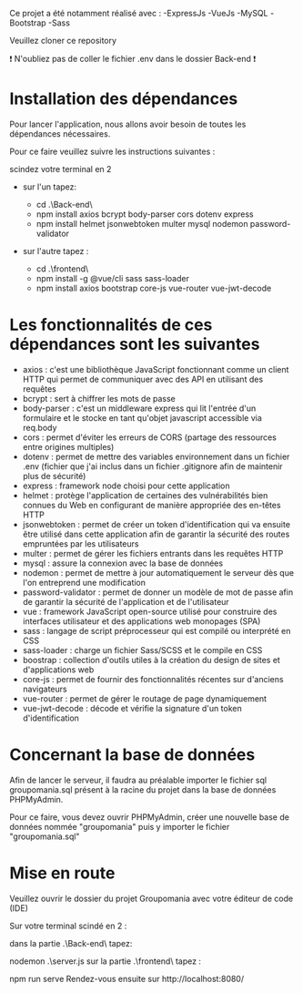 Ce projet a été notamment réalisé avec : -ExpressJs -VueJs -MySQL -Bootstrap -Sass

Veuillez cloner ce repository

❗ N'oubliez pas de coller le fichier .env dans le dossier Back-end ❗

Installation des dépendances
==

Pour lancer l'application, nous allons avoir besoin de toutes les dépendances nécessaires.

Pour ce faire veuillez suivre les instructions suivantes :

scindez votre terminal en 2

- sur l'un tapez:
  - cd .\Back-end\
  - npm install axios bcrypt body-parser cors dotenv express
  - npm install helmet jsonwebtoken multer mysql nodemon password-validator

- sur l'autre tapez :

  - cd .\frontend\
  - npm install -g @vue/cli sass sass-loader
  - npm install axios bootstrap core-js vue-router vue-jwt-decode

Les fonctionnalités de ces dépendances sont les suivantes
==
- axios : c'est une bibliothèque JavaScript fonctionnant comme un client HTTP qui permet de communiquer avec des API en utilisant des requêtes
- bcrypt : sert à chiffrer les mots de passe
- body-parser : c'est un middleware express qui lit l'entrée d'un formulaire et le stocke en tant qu'objet javascript accessible via req.body
- cors : permet d'éviter les erreurs de CORS (partage des ressources entre origines multiples)
- dotenv : permet de mettre des variables environnement dans un fichier .env (fichier que j'ai inclus dans un fichier .gitignore afin de maintenir plus de sécurité)
- express : framework node choisi pour cette application
- helmet : protège l'application de certaines des vulnérabilités bien connues du Web en configurant de manière appropriée des en-têtes HTTP
- jsonwebtoken : permet de créer un token d'identification qui va ensuite être utilisé dans cette application afin de garantir la sécurité des routes empruntées par les utilisateurs
- multer : permet de gérer les fichiers entrants dans les requêtes HTTP
- mysql : assure la connexion avec la base de données
- nodemon : permet de mettre à jour automatiquement le serveur dès que l'on entreprend une modification
- password-validator : permet de donner un modèle de mot de passe afin de garantir la sécurité de l'application et de l'utilisateur
- vue : framework JavaScript open-source utilisé pour construire des interfaces utilisateur et des applications web monopages (SPA)
- sass : langage de script préprocesseur qui est compilé ou interprété en CSS
- sass-loader : charge un fichier Sass/SCSS et le compile en CSS
- boostrap : collection d'outils utiles à la création du design de sites et d'applications web
- core-js : permet de fournir des fonctionnalités récentes sur d'anciens navigateurs
- vue-router : permet de gérer le routage de page dynamiquement
- vue-jwt-decode : décode et vérifie la signature d'un token d'identification

Concernant la base de données
==
Afin de lancer le serveur, il faudra au préalable importer le fichier sql groupomania.sql présent à la racine du projet dans la base de données PHPMyAdmin.

Pour ce faire, vous devez ouvrir PHPMyAdmin, créer une nouvelle base de données nommée "groupomania" puis y importer le fichier "groupomania.sql"

Mise en route
==
Veuillez ouvrir le dossier du projet Groupomania avec votre éditeur de code (IDE)

Sur votre terminal scindé en 2 :

dans la partie .\Back-end\ tapez:

nodemon .\server.js
sur la partie .\frontend\ tapez :

npm run serve
Rendez-vous ensuite sur http://localhost:8080/
